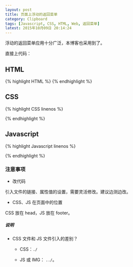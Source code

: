 ```yaml
---
layout: post
title: 页面上浮动的返回菜单
category: Clipboard
tags: [Javascript, CSS, HTML, Web, 返回菜单]
latest: 2015年10月09日 20:14:24
---
```


浮动的返回菜单应用十分广泛，本博客也采用到了。

直接上代码：

HTML
-

{% highlight HTML %}
<a href="#top" id="back-to-top" title="返回顶层"></a>
{% endhighlight %}

CSS
-

{% highlight CSS linenos %}
<style type="text/css">

	/* Back to top*/

	#back-to-top {
		font-size: 100px;
		position: fixed;
		bottom: 10em;
		right: 5px;
		text-decoration: none;
		color: #F7F6F6;
		background-color: #D9AC8B;
		font-size: 16px;
		padding: 1em;
		display: none;
	}

	#back-to-top:hover {
		color: #D9AC8B;
		background-color: #F7F6F6;
	}
</style>
{% endhighlight %}

Javascript
-

{% highlight Javascript linenos %}
<script src="http://ckwongloy.github.io/js/jquery-2.1.4.min.js"></script>
<script type="text/javascript">
	$( function (){
	    $( "#back-to-top" ).click( function (){
	        jQuery( "html,body" ).animate({
	            scrollTop:10
	        },500);
	    });
	    $(window).scroll( function () {
	        if  ( $( this ).scrollTop() > 50){
	            $( '#back-to-top' ).fadeIn( "fast" );
	        } else  {
	            $( '#back-to-top' ).stop().fadeOut( "fast" );
	        }
	    });
	});
</script>
{% endhighlight %}

### 注意事项

+ 改代码

引入文件的链接、属性值的设置，需要灵活修改。建议边测边改。

+ CSS、JS 在页面中的位置

CSS 放在 head，JS 放在 footer。

##### **说明**

+ CSS  文件和 JS  文件引入的差别？

    - CSS：`./`
    
    - JS 或 IMG： `../`。
